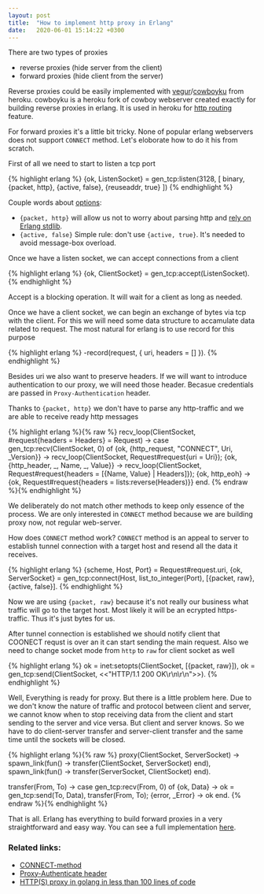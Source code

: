 ```yaml
---
layout: post
title:  "How to implement http proxy in Erlang"
date:   2020-06-01 15:14:22 +0300
---
```


There are two types of proxies

- reverse proxies (hide server from the client)
- forward proxies (hide client from the server)

Reverse proxies could be easily implemented with [vegur](https://github.com/heroku/vegur)/[cowboyku](https://github.com/heroku/cowboyku) from heroku. cowboyku is a heroku fork of cowboy webserver created exactly for building reverse proxies in erlang. It is used in heroku for [http routing](https://devcenter.heroku.com/articles/http-routing) feature.

For forward proxies it's a little bit tricky. None of popular erlang webservers does not support `CONNECT` method. Let's eloborate how to do it his from scratch.

First of all we need to start to listen a tcp port

{% highlight erlang %}
{ok, ListenSocket} = gen_tcp:listen(3128, [
    binary,
    {packet, http},
    {active, false},
    {reuseaddr, true}
])
{% endhighlight %}

Couple words about [options](http://erlang.org/doc/man/gen_tcp.html#type-listen_option):
  - `{packet, http}` will allow us not to worry about parsing http and [rely on Erlang stdlib](http://erlang.org/doc/man/erlang.html#decode_packet-3).
  - `{active, false}` Simple rule: don't use `{active, true}`. It's needed to avoid message-box overload.

Once we have a listen socket, we can accept connections from a client

{% highlight erlang %}
{ok, ClientSocket} = gen_tcp:accept(ListenSocket).
{% endhighlight %}

Accept is a blocking operation. It will wait for a client as long as needed.

Once we have a client socket, we can begin an exchange of bytes via tcp with the client. For this we will need some data structure to accamulate data related to request. The most natural for erlang is to use record for this purpose

{% highlight erlang %}
-record(request, {
    uri,
    headers = []
}).
{% endhighlight %}

Besides uri we also want to preserve headers. If we will want to introduce authentication to our proxy, we will need those header. Becasue credentials are passed in `Proxy-Authentication` header.


Thanks to `{packet, http}` we don't have to parse any http-traffic and we are able to receive ready http messages

{% highlight erlang %}{% raw %}
recv_loop(ClientSocket, #request{headers = Headers} = Request) ->
    case gen_tcp:recv(ClientSocket, 0) of
        {ok, {http_request, "CONNECT", Uri, _Version}} ->
            recv_loop(ClientSocket, Request#request{uri = Uri});
        {ok, {http_header, _, Name, _, Value}} ->
            recv_loop(ClientSocket, Request#request{headers = [{Name, Value} | Headers]});
        {ok, http_eoh} ->
            {ok, Request#request{headers = lists:reverse(Headers)}}
    end.
{% endraw %}{% endhighlight %}

We deliberately do not match other methods to keep only essence of the process. We are only interested in `CONNECT` method because we are building proxy now, not regular web-server.

How does `CONNECT` method work? `CONNECT` method is an appeal to server to establish tunnel connection with a target host and resend all the data it receives.

{% highlight erlang %}
{scheme, Host, Port} = Request#request.uri,
{ok, ServerSocket} = gen_tcp:connect(Host, list_to_integer(Port), [{packet, raw}, {active, false}].
{% endhighlight %}

Now we are using `{packet, raw}` because it's not really our business what traffic will go to the target host. Most likely it will be an ecrypted https-traffic. Thus it's just bytes for us.

After tunnel connection is established we should notify client that COONECT requst is over an it can start sending the main request. Also we need to change socket mode from `http` to `raw` for client socket as well

{% highlight erlang %}
ok = inet:setopts(ClientSocket, [{packet, raw}]),
ok = gen_tcp:send(ClientSocket, <<"HTTP/1.1 200 OK\r\n\r\n">>).
{% endhighlight %}

Well, Everything is ready for proxy. But there is a little problem here. Due to we don't know the nature of traffic and protocol between client and server, we cannot know when to stop receiving data from the client and start sending to the server and vice versa. But client and server knows. So we have to do client-server transfer and server-client transfer and the same time until the sockets will be closed.

{% highlight erlang %}{% raw %}
proxy(ClientSocket, ServerSocket) ->
    spawn_link(fun() -> transfer(ClientSocket, ServerSocket) end),
    spawn_link(fun() -> transfer(ServerSocket, ClientSocket) end).

transfer(From, To) ->
    case gen_tcp:recv(From, 0) of
        {ok, Data} ->
            ok = gen_tcp:send(To, Data),
            transfer(From, To);
        {error, _Error} ->
            ok
    end.
{% endraw %}{% endhighlight %}

That is all. Erlang has everything to build forward proxies in a very straightforward and easy way. You can see a full implementation [here](https://github.com/tank-bohr/reimagined-dollop).


### Related links:

- [CONNECT-method](https://developer.mozilla.org/en-US/docs/Web/HTTP/Methods/CONNECT)
- [Proxy-Authenticate header](https://developer.mozilla.org/en-US/docs/Web/HTTP/Headers/Proxy-Authenticate)
- [HTTP(S) proxy in golang in less than 100 lines of code](https://medium.com/@mlowicki/http-s-proxy-in-golang-in-less-than-100-lines-of-code-6a51c2f2c38c)
